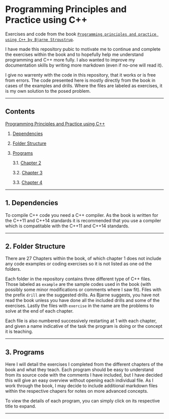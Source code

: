# Programming Principles and Practice using C++

Exercises and code from the book [`Programming principles and practice using C++ by Bjarne Stroustrup`](https://www.stroustrup.com/programming.html).

I have made this repository pubic to motivate me to continue and complete the exercises within the book and to hopefully help me understand programming and C++ more fully. I also wanted to improve my documentation skills by writing more markdown (even if no-one will read it).

I give no warrenty with the code in this repository, that it works or is free from errors. The code presented here is mostly directly from the book in cases of the examples and drills. Where the files are labeled as exercises, it is my own solution to the posed problem.

---

## Contents

[Programming Principles and Practice using C++](#programming-principles-and-practice-using-c++)

1. [Dependencies](#1-dependencies)
2. [Folder Structure](#2-folder-structure)
3. [Programs](#3-programs)

    3.1. [Chapter 2](#3.1-chapter-2)

    3.2. [Chapter 3](#3.2-chapter-3)

    3.3. [Chapter 4](#3.3-chapter-4)

---

## 1. Dependencies

To compile C++ code you need a C++ compiler. As the book is written for the C++11 and C++14 standards it is recommended that you use a compiler which is compatitable with the C++11 and C++14 standards.

---

## 2. Folder Structure

There are 27 Chapters within the book, of which chapter 1 does not include any code examples or coding exercises so it is not listed as one od the folders.

Each folder in the repository contains three different type of C++ files. Those labeled as `example` are the sample codes used in the book (with possibly some minor modifications or comments where I saw fit). Files with the prefix `drill` are the suggested drills. As Bjarne suggests, you have not read the book unless you have done all the included drills and some of the exercises.  Lastly the files with `exercise` in the name are the problems to solve at the end of each chapter.

Each file is also numbered successively restarting at 1 with each chapter, and given a name indicative of the task the program is doing or the concept it is teaching.

---

## 3. Programs

Here I will detail the exercises I completed from the different chapters of the book and what they teach. Each program should be easy to understand from its source code with the comments I have included, but I have decided this will give an easy overview without opening each individual file. As I work through the book, I may decide to include additional markdown files within the respective chapers for notes on more advanced concepts.

To view the details of each program, you can simply click on its respective title to expand.

---
